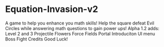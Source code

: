 # Equation-Invasion-v2
A game to help you enhance you math skills! Help the square defeat Evil Circles while answering math questions to gain power ups! Alpha 1.2 adds:
Level 2 and 3
Projectile Flowers
Force Fields
Portal
Introduciton
UI menu
Boss Fight
Credits
Good Luck!
